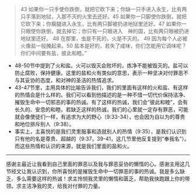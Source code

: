 > 43 如果你一只手使你跌倒，就把它砍下来；你缺一只手进入永生，比有两只手落到地狱，入那不灭的火里去还好。45 如果你一只脚使你跌倒，就把它砍下来；你瘸腿进入永生，比有两只脚被扔进地狱里还好。47 如果你一只眼使你跌倒，就去掉它；你只有一只眼进入　神的国，比有两只眼被扔进地狱里还好。 48 在那里，虫是不死的，火是不灭的。 49 因为每个人必被火像盐一般腌起来。50 盐本是好的，若失了咸味，你们怎能用它调味呢？你们中间要有盐，彼此和睦。”

- 48-50节中提到了火和盐。火可以毁灭会败坏的，炼净不能被毁灭的。盐可以防止腐败，保持健康。这里的盐和火有类似的意思，表示一种坚决对付罪恶不与其妥协的态度，和对神的圣洁的热情追求。
- 43-47节里，主用具体的比喻告诉我们，我们的里面有这样的火和盐、有这样的热情会是什么样的。我们可以看到他描述的是一种不惜一切代价保持洁净、摧毁生命中一切邪恶的事的热诚。有了这样的热诚，我们会“彼此和睦”，会有长久的、安息的和睦。若缺乏这样的热诚，我们的心里就一定存有罪恶，可能就会像使徒们一样，有追求为大的野心（9:33-34），也会因为自以为的尊贵和地位排斥别人（9:38）。
- 事实上，主喜悦的是我们灵里服事和造就别人的热情（9:35），是我们认识到只有他的名是尊贵、超越的（9:37，39-41，这几节里他反复提到“奉我名”）。而这些热情和认识的来源，就是我们里面的盐和火。

---

感谢主最近让我看到自己里面的罪恶以及我与罪恶妥协的懒惰的心。感谢主用这几节经文让我认识到，你所喜悦的是摧毁生命中一切罪恶的事的热诚。我是多么缺乏、多么需要这样的热诚！求主怜悯我灵里的懒惰和匮乏，帮助我快跑跟上你的带领。求主洁净我的灵，给我对付罪的力量。


